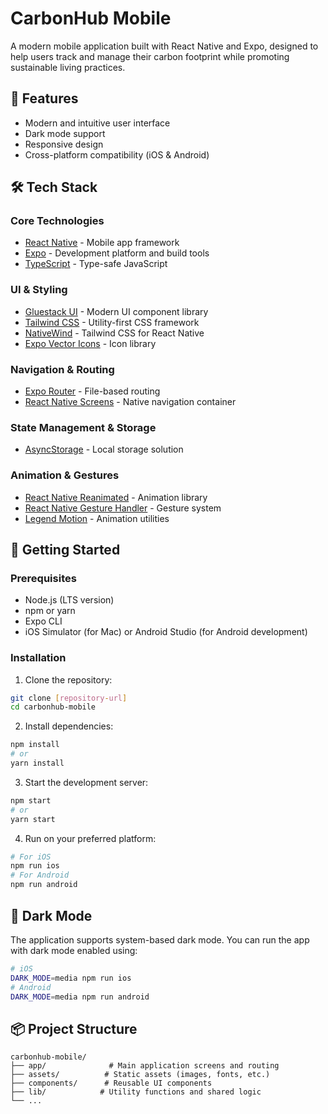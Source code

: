 # CarbonHub Mobile

A modern mobile application built with React Native and Expo, designed to help users track and manage their carbon footprint while promoting sustainable living practices.

## 🚀 Features

- Modern and intuitive user interface
- Dark mode support
- Responsive design
- Cross-platform compatibility (iOS & Android)

## 🛠️ Tech Stack

### Core Technologies
- [React Native](https://reactnative.dev/) - Mobile app framework
- [Expo](https://expo.dev/) - Development platform and build tools
- [TypeScript](https://www.typescriptlang.org/) - Type-safe JavaScript

### UI & Styling
- [Gluestack UI](https://gluestack.io/) - Modern UI component library
- [Tailwind CSS](https://tailwindcss.com/) - Utility-first CSS framework
- [NativeWind](https://www.nativewind.dev/) - Tailwind CSS for React Native
- [Expo Vector Icons](https://icons.expo.fyi/) - Icon library

### Navigation & Routing
- [Expo Router](https://docs.expo.dev/router/introduction/) - File-based routing
- [React Native Screens](https://github.com/software-mansion/react-native-screens) - Native navigation container

### State Management & Storage
- [AsyncStorage](https://react-native-async-storage.github.io/async-storage/) - Local storage solution

### Animation & Gestures
- [React Native Reanimated](https://docs.swmansion.com/react-native-reanimated/) - Animation library
- [React Native Gesture Handler](https://docs.swmansion.com/react-native-gesture-handler/) - Gesture system
- [Legend Motion](https://legendapp.com/motion/) - Animation utilities

## 📱 Getting Started

### Prerequisites
- Node.js (LTS version)
- npm or yarn
- Expo CLI
- iOS Simulator (for Mac) or Android Studio (for Android development)

### Installation

1. Clone the repository:
```bash
git clone [repository-url]
cd carbonhub-mobile
```

2. Install dependencies:
```bash
npm install
# or
yarn install
```

3. Start the development server:
```bash
npm start
# or
yarn start
```

4. Run on your preferred platform:
```bash
# For iOS
npm run ios
# For Android
npm run android
```

## 🌙 Dark Mode

The application supports system-based dark mode. You can run the app with dark mode enabled using:
```bash
# iOS
DARK_MODE=media npm run ios
# Android
DARK_MODE=media npm run android
```

## 📦 Project Structure

```
carbonhub-mobile/
├── app/              # Main application screens and routing
├── assets/          # Static assets (images, fonts, etc.)
├── components/      # Reusable UI components
├── lib/            # Utility functions and shared logic
└── ...
```